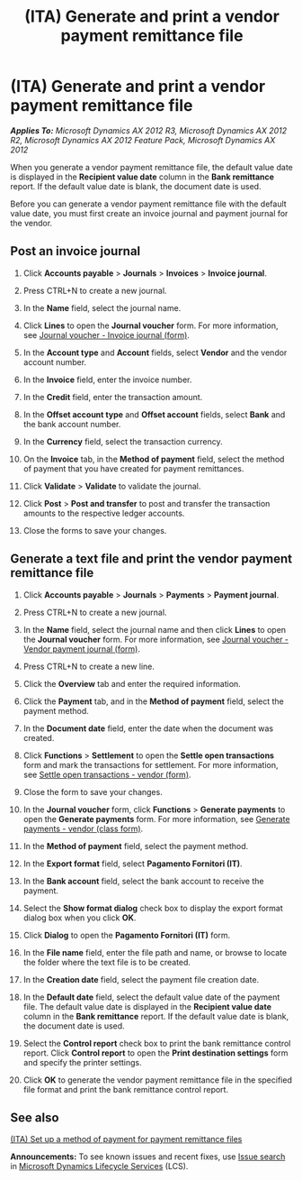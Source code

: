 ﻿---
title: (ITA) Generate and print a vendor payment remittance file
TOCTitle: (ITA) Generate and print a vendor payment remittance file
ms:assetid: ed151652-b4a8-47e9-8cec-32e9da1b9c6a
ms:mtpsurl: https://technet.microsoft.com/en-us/library/Hh227498(v=AX.60)
ms:contentKeyID: 36059899
ms.date: 05/02/2014
mtps_version: v=AX.60
f1_keywords:
- Generate
- Italy
- remittance file
---

# (ITA) Generate and print a vendor payment remittance file 


_**Applies To:** Microsoft Dynamics AX 2012 R3, Microsoft Dynamics AX 2012 R2, Microsoft Dynamics AX 2012 Feature Pack, Microsoft Dynamics AX 2012_

When you generate a vendor payment remittance file, the default value date is displayed in the **Recipient value date** column in the **Bank remittance** report. If the default value date is blank, the document date is used.

Before you can generate a vendor payment remittance file with the default value date, you must first create an invoice journal and payment journal for the vendor.

## Post an invoice journal

1.  Click **Accounts payable** \> **Journals** \> **Invoices** \> **Invoice journal**.

2.  Press CTRL+N to create a new journal.

3.  In the **Name** field, select the journal name.

4.  Click **Lines** to open the **Journal voucher** form. For more information, see [Journal voucher - Invoice journal (form)](https://technet.microsoft.com/en-us/library/aa616218\(v=ax.60\)).

5.  In the **Account type** and **Account** fields, select **Vendor** and the vendor account number.

6.  In the **Invoice** field, enter the invoice number.

7.  In the **Credit** field, enter the transaction amount.

8.  In the **Offset account type** and **Offset account** fields, select **Bank** and the bank account number.

9.  In the **Currency** field, select the transaction currency.

10. On the **Invoice** tab, in the **Method of payment** field, select the method of payment that you have created for payment remittances.

11. Click **Validate** \> **Validate** to validate the journal.

12. Click **Post** \> **Post and transfer** to post and transfer the transaction amounts to the respective ledger accounts.

13. Close the forms to save your changes.

## Generate a text file and print the vendor payment remittance file

1.  Click **Accounts payable** \> **Journals** \> **Payments** \> **Payment journal**.

2.  Press CTRL+N to create a new journal.

3.  In the **Name** field, select the journal name and then click **Lines** to open the **Journal voucher** form. For more information, see [Journal voucher - Vendor payment journal (form)](https://technet.microsoft.com/en-us/library/aa599011\(v=ax.60\)).

4.  Press CTRL+N to create a new line.

5.  Click the **Overview** tab and enter the required information.

6.  Click the **Payment** tab, and in the **Method of payment** field, select the payment method.

7.  In the **Document date** field, enter the date when the document was created.

8.  Click **Functions** \> **Settlement** to open the **Settle open transactions** form and mark the transactions for settlement. For more information, see [Settle open transactions - vendor (form)](https://technet.microsoft.com/en-us/library/aa619609\(v=ax.60\)).

9.  Close the form to save your changes.

10. In the **Journal voucher** form, click **Functions** \> **Generate payments** to open the **Generate payments** form. For more information, see [Generate payments - vendor (class form)](https://technet.microsoft.com/en-us/library/aa586980\(v=ax.60\)).

11. In the **Method of payment** field, select the payment method.

12. In the **Export format** field, select **Pagamento Fornitori (IT)**.

13. In the **Bank account** field, select the bank account to receive the payment.

14. Select the **Show format dialog** check box to display the export format dialog box when you click **OK**.

15. Click **Dialog** to open the **Pagamento Fornitori (IT)** form.

16. In the **File name** field, enter the file path and name, or browse to locate the folder where the text file is to be created.

17. In the **Creation date** field, select the payment file creation date.

18. In the **Default date** field, select the default value date of the payment file. The default value date is displayed in the **Recipient value date** column in the **Bank remittance** report. If the default value date is blank, the document date is used.

19. Select the **Control report** check box to print the bank remittance control report. Click **Control report** to open the **Print destination settings** form and specify the printer settings.

20. Click **OK** to generate the vendor payment remittance file in the specified file format and print the bank remittance control report.

## See also

[(ITA) Set up a method of payment for payment remittance files](ita-set-up-a-method-of-payment-for-payment-remittance-files.md)

  
**Announcements:** To see known issues and recent fixes, use [Issue search](http://go.microsoft.com/fwlink/?linkid=389258) in [Microsoft Dynamics Lifecycle Services](http://go.microsoft.com/fwlink/?linkid=306505) (LCS).

